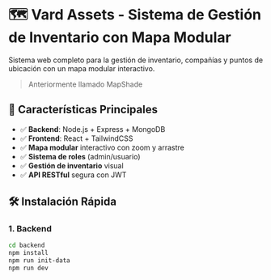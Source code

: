 # 🗺️ Vard Assets - Sistema de Gestión de Inventario con Mapa Modular

Sistema web completo para la gestión de inventario, compañías y puntos de ubicación con un mapa modular interactivo.

> Anteriormente llamado MapShade

## 🚀 Características Principales

- ✅ **Backend**: Node.js + Express + MongoDB
- ✅ **Frontend**: React + TailwindCSS
- ✅ **Mapa modular** interactivo con zoom y arrastre
- ✅ **Sistema de roles** (admin/usuario)
- ✅ **Gestión de inventario** visual
- ✅ **API RESTful** segura con JWT

## 🛠️ Instalación Rápida

### 1. Backend
```bash
cd backend
npm install
npm run init-data
npm run dev